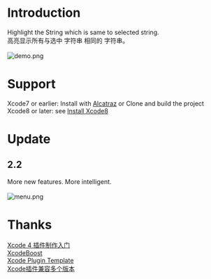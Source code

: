 # Introduction
Highlight the String which is same to selected string.
<br/>
高亮显示所有与选中 字符串 相同的 字符串。
<br/>
<br/>
<img  src="demo.png"  alt="demo.png" />
# Support
Xcode7 or earlier: 	Install with [Alcatraz][1] or Clone and build the project
Xcode8 or later: see [Install Xcode8][2]
# Update
## 2.2
More new features. More intelligent.
<br/>
<br/>
<img  src="menu.png"  alt="menu.png" />

# Thanks
<a href ="http://www.onevcat.com/2013/02/xcode-plugin/"> Xcode 4 插件制作入门 </a> <br/>
<a href ="https://github.com/fortinmike/XcodeBoost"> XcodeBoost </a> <br/>
<a href ="https://github.com/kattrali/Xcode-Plugin-Template"> Xcode Plugin Template </a> <br/>
<a href ="http://www.cnblogs.com/lvlin/archive/2013/09/24/3337332.html"> Xcode插件兼容多个版本 </a> <br/>

[1]:	alcatraz.io "Alcatraz"
[2]:	https://github.com/XVimProject/XVim/blob/master/INSTALL_Xcode8.md "Install Xcode8"